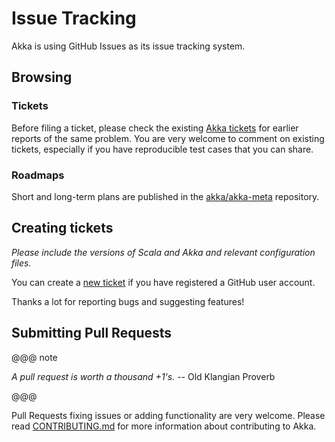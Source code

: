 # Issue Tracking

Akka is using GitHub Issues as its issue tracking system.

## Browsing

### Tickets

Before filing a ticket, please check the existing [Akka tickets](https://github.com/akka/akka/issues) for earlier reports of the same
problem. You are very welcome to comment on existing tickets, especially if you
have reproducible test cases that you can share.

### Roadmaps

Short and long-term plans are published in the [akka/akka-meta](https://github.com/akka/akka-meta/issues) repository.

## Creating tickets

*Please include the versions of Scala and Akka and relevant configuration files.*

You can create a [new ticket](https://github.com/akka/akka/issues/new) if you
have registered a GitHub user account.

Thanks a lot for reporting bugs and suggesting features!

## Submitting Pull Requests

@@@ note

*A pull request is worth a thousand +1's.* -- Old Klangian Proverb

@@@

Pull Requests fixing issues or adding functionality are very welcome.
Please read [CONTRIBUTING.md](https://github.com/akka/akka/blob/master/CONTRIBUTING.md) for
more information about contributing to Akka.